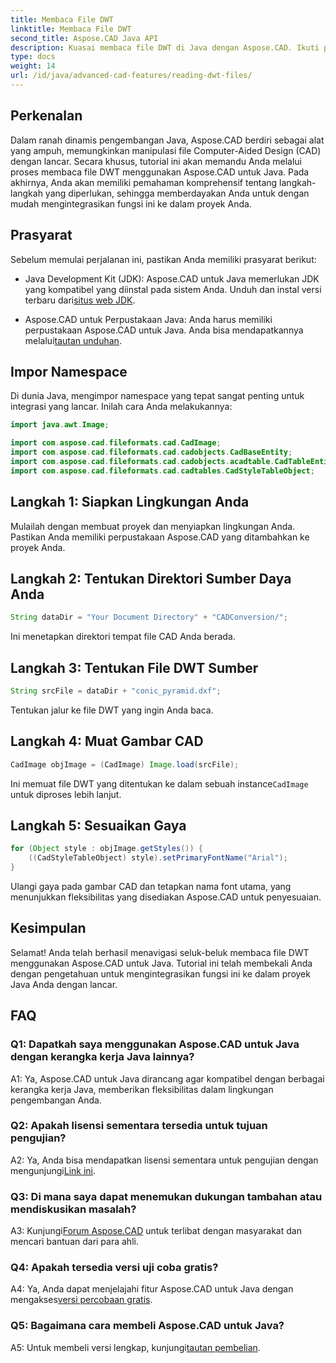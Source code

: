 ```yaml
---
title: Membaca File DWT
linktitle: Membaca File DWT
second_title: Aspose.CAD Java API
description: Kuasai membaca file DWT di Java dengan Aspose.CAD. Ikuti panduan langkah demi langkah kami untuk integrasi yang lancar.
type: docs
weight: 14
url: /id/java/advanced-cad-features/reading-dwt-files/
---
```

## Perkenalan

Dalam ranah dinamis pengembangan Java, Aspose.CAD berdiri sebagai alat yang ampuh, memungkinkan manipulasi file Computer-Aided Design (CAD) dengan lancar. Secara khusus, tutorial ini akan memandu Anda melalui proses membaca file DWT menggunakan Aspose.CAD untuk Java. Pada akhirnya, Anda akan memiliki pemahaman komprehensif tentang langkah-langkah yang diperlukan, sehingga memberdayakan Anda untuk dengan mudah mengintegrasikan fungsi ini ke dalam proyek Anda.

## Prasyarat

Sebelum memulai perjalanan ini, pastikan Anda memiliki prasyarat berikut:

- Java Development Kit (JDK): Aspose.CAD untuk Java memerlukan JDK yang kompatibel yang diinstal pada sistem Anda. Unduh dan instal versi terbaru dari[situs web JDK](https://www.oracle.com/java/technologies/javase-downloads.html).

-  Aspose.CAD untuk Perpustakaan Java: Anda harus memiliki perpustakaan Aspose.CAD untuk Java. Anda bisa mendapatkannya melalui[tautan unduhan](https://releases.aspose.com/cad/java/).

## Impor Namespace

Di dunia Java, mengimpor namespace yang tepat sangat penting untuk integrasi yang lancar. Inilah cara Anda melakukannya:

```java
import java.awt.Image;

import com.aspose.cad.fileformats.cad.CadImage;
import com.aspose.cad.fileformats.cad.cadobjects.CadBaseEntity;
import com.aspose.cad.fileformats.cad.cadobjects.acadtable.CadTableEntity;
import com.aspose.cad.fileformats.cad.cadtables.CadStyleTableObject;
```

## Langkah 1: Siapkan Lingkungan Anda

Mulailah dengan membuat proyek dan menyiapkan lingkungan Anda. Pastikan Anda memiliki perpustakaan Aspose.CAD yang ditambahkan ke proyek Anda.

## Langkah 2: Tentukan Direktori Sumber Daya Anda

```java
String dataDir = "Your Document Directory" + "CADConversion/";
```

Ini menetapkan direktori tempat file CAD Anda berada.

## Langkah 3: Tentukan File DWT Sumber

```java
String srcFile = dataDir + "conic_pyramid.dxf";
```

Tentukan jalur ke file DWT yang ingin Anda baca.

## Langkah 4: Muat Gambar CAD

```java
CadImage objImage = (CadImage) Image.load(srcFile);
```

 Ini memuat file DWT yang ditentukan ke dalam sebuah instance`CadImage` untuk diproses lebih lanjut.

## Langkah 5: Sesuaikan Gaya

```java
for (Object style : objImage.getStyles()) {
    ((CadStyleTableObject) style).setPrimaryFontName("Arial");
}
```

Ulangi gaya pada gambar CAD dan tetapkan nama font utama, yang menunjukkan fleksibilitas yang disediakan Aspose.CAD untuk penyesuaian.

## Kesimpulan

Selamat! Anda telah berhasil menavigasi seluk-beluk membaca file DWT menggunakan Aspose.CAD untuk Java. Tutorial ini telah membekali Anda dengan pengetahuan untuk mengintegrasikan fungsi ini ke dalam proyek Java Anda dengan lancar.

## FAQ

### Q1: Dapatkah saya menggunakan Aspose.CAD untuk Java dengan kerangka kerja Java lainnya?

A1: Ya, Aspose.CAD untuk Java dirancang agar kompatibel dengan berbagai kerangka kerja Java, memberikan fleksibilitas dalam lingkungan pengembangan Anda.

### Q2: Apakah lisensi sementara tersedia untuk tujuan pengujian?

 A2: Ya, Anda bisa mendapatkan lisensi sementara untuk pengujian dengan mengunjungi[Link ini](https://purchase.aspose.com/temporary-license/).

### Q3: Di mana saya dapat menemukan dukungan tambahan atau mendiskusikan masalah?

 A3: Kunjungi[Forum Aspose.CAD](https://forum.aspose.com/c/cad/19) untuk terlibat dengan masyarakat dan mencari bantuan dari para ahli.

### Q4: Apakah tersedia versi uji coba gratis?

 A4: Ya, Anda dapat menjelajahi fitur Aspose.CAD untuk Java dengan mengakses[versi percobaan gratis](https://releases.aspose.com/).

### Q5: Bagaimana cara membeli Aspose.CAD untuk Java?

 A5: Untuk membeli versi lengkap, kunjungi[tautan pembelian](https://purchase.aspose.com/buy).